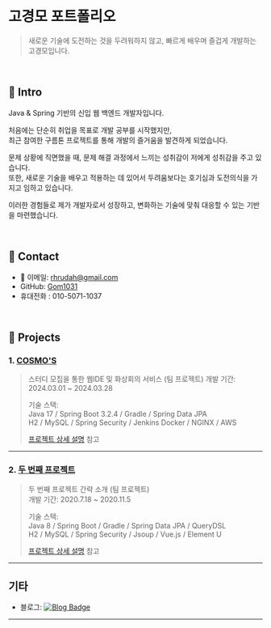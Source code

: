 # 고경모 포트폴리오
>새로운 기술에 도전하는 것을 두려워하지 않고, 빠르게 배우며 즐겁게 개발하는 고경모입니다.

</br>

## :pushpin: Intro

Java & Spring 기반의 신입 웹 백엔드 개발자입니다.    

처음에는 단순히 취업을 목표로 개발 공부를 시작했지만,  
최근 참여한 구름톤 프로젝트를 통해 개발의 즐거움을 발견하게 되었습니다.  
  
문제 상황에 직면했을 때, 문제 해결 과정에서 느끼는 성취감이 저에게 성취감을 주고 있습니다.  
또한, 새로운 기술을 배우고 적용하는 데 있어서 두려움보다는 호기심과 도전의식을 가지고 임하고 있습니다.  
  
이러한 경험들로 제가 개발자로서 성장하고, 변화하는 기술에 맞춰 대응할 수 있는 기반을 마련했습니다.

</br>

## :pushpin: Contact
- 📧 이메일: rhrudah@gmail.com
- GitHub: [Gom1031](https://github.com/Gom1031)
- 휴대전화 : 010-5071-1037
  
</br>

## :pushpin: Projects
### 1. [COSMO'S](https://github.com/Gom1031/portfolio/tree/main/%EA%B5%AC%EB%A6%84_1%EC%B0%A8_%ED%94%84%EB%A1%9C%EC%A0%9D%ED%8A%B8/_BE)
>스터디 모집을 통한 웹IDE 및 화상회의 서비스 (팀 프로젝트) 
>개발 기간: 2024.03.01 ~ 2024.03.28  
>  
>기술 스택:  
>Java 17 / Spring Boot 3.2.4 / Gradle / Spring Data JPA   
>H2 / MySQL / Spring Security / Jenkins
>Docker / NGINX / AWS
>  
>[프로젝트 상세 설명](https://github.com/Gom1031/portfolio/tree/main/%EA%B5%AC%EB%A6%84_1%EC%B0%A8_%ED%94%84%EB%A1%9C%EC%A0%9D%ED%8A%B8) 참고

---

### 2. [두 번째 프로젝트]()
>두 번째 프로젝트 간략 소개  (팀 프로젝트)  
>개발 기간: 2020.7.18 ~ 2020.11.5  
>  
>기술 스택:  
>Java 8 / Spring Boot / Gradle / Spring Data JPA / QueryDSL  
>H2 / MySQL / Spring Security / Jsoup / Vue.js / Element U  
>  
>[프로젝트 상세 설명](https://github.com/Integerous/goQuality) 참고

---

## 기타

- 블로그: [![Blog Badge](https://img.shields.io/badge/Blog-yourblog.com-1f425f.svg)](https://yourblog.com)

---
